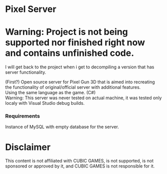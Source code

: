 # Pixel Server

# Warning: Project is not being supported nor finished right now and contains unfinished code.
I will get back to the project when i get to decompiling a version that has server functionality.

(First?) Open source server for Pixel Gun 3D that is aimed into recreating the functionality of original/official server with additional features.  
Using the same language as the game. (C#)  
Warning: This server was never tested on actual machine, it was tested only localy with Visual Studio debug builds.

### Requirements
Instance of MySQL with empty database for the server.

# Disclaimer

This content is not affiliated with CUBIC GAMES, is not supported, is not sponsored or approved by it, and CUBIC GAMES is not responsible for it.
